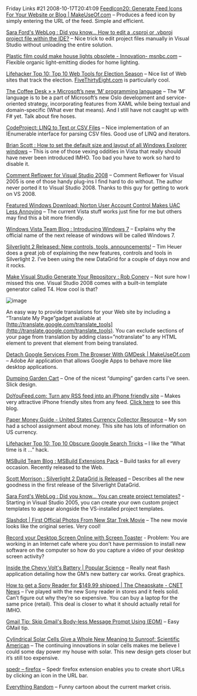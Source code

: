 Friday Links #21
2008-10-17T20:41:09
[FeedIcon20: Generate Feed Icons For Your Website or Blog | MakeUseOf.com](http://www.makeuseof.com/dir/feedicon20-add-feed-subscription-icons-website/) – Produces a feed icon by simply entering the URL of the feed. Simple and efficient.

[Sara Ford's WebLog : Did you know… How to edit a .csproj or .vbproj project file within the IDE?](http://blogs.msdn.com/saraford/archive/2008/10/10/did-you-know-how-to-edit-a-csproj-or-vbproj-project-file-within-the-ide-332.aspx) – Nice trick to edit project files manually in Visual Studio without unloading the entire solution.

[Plastic film could make house lights obsolete - Innovation- msnbc.com](http://www.msnbc.msn.com/id/27116343/) – Flexible organic light-emitting diodes for home lighting.

[Lifehacker Top 10: Top 10 Web Tools for Election Season](http://lifehacker.com/5061215/top-10-web-tools-for-election-season) – Nice list of Web sites that track the election. [FiveThirtyEight.com](http://fivethirtyeight.com/) is particularly cool.

[The Coffee Desk » » Microsoft’s new ‘M’ programming language](http://thecoffeedesk.com/news/index.php/archives/74) – The ‘M’ language is to be a part of Microsoft’s new Oslo development and service-oriented strategy, incorporating features from XAML while being textual and domain-specific (What ever that means). And I still have not caught up with F# yet. Talk about fire hoses.

[CodeProject: LINQ to Text or CSV Files](http://www.codeproject.com/KB/linq/Linq2Csv.aspx) – Nice implementation of an IEnumerable interface for parsing CSV files. Good use of LINQ and iterators.

[Brian Scott : How to set the default size and layout of all Windows Explorer windows](http://blogs.geekdojo.net/brian/archive/2008/07/31/2022290942.aspx) – This is one of those vexing oddities in Vista that really should have never been introduced IMHO. Too bad you have to work so hard to disable it.

[Comment Reflower for Visual Studio 2008](http://www.kynosarges.de/CommentReflower.html) – Comment Reflower for Visual 2005 is one of those handy plug-ins I find hard to do without. The author never ported it to Visual Studio 2008. Thanks to this guy for getting to work on VS 2008.

[Featured Windows Download: Norton User Account Control Makes UAC Less Annoying](http://lifehacker.com/5062612/norton-user-account-control-makes-uac-less-annoying) – The current Vista stuff works just fine for me but others may find this a bit more friendly.

[Windows Vista Team Blog : Introducing Windows 7](http://windowsvistablog.com/blogs/windowsvista/archive/2008/10/13/introducing-windows-7.aspx) – Explains why the official name of the next release of windows will be called Windows 7.

[Silverlight 2 Released: New controls, tools, announcements!](http://timheuer.com/blog/archive/2008/10/14/silverlight-2-released-officially.aspx) – Tim Heuer does a great job of explaining the new features, controls and tools in Silverlight 2. I’ve been using the new DataGrid for a couple of days now and it rocks.

[Make Visual Studio Generate Your Repository : Rob Conery](http://blog.wekeroad.com/blog/make-visual-studio-generate-your-repository/) – Not sure how I missed this one. Visual Studio 2008 comes with a built-in template generator called T4. How cool is that?

![image](/content/images/blog/FridayLinks21_D045/image.png)

An easy way to provide translations for your Web site by including a “Translate My Page”gadget available at [http://translate.google.com/translate_tools](http://translate.google.com/translate_tools). You can exclude sections of your page from translation by adding class=”notranslate” to any HTML element to prevent that element from being translated.

[Detach Google Services From The Browser With GMDesk | MakeUseOf.com](http://www.makeuseof.com/tag/detach-google-services-from-the-browser-with-gmdesk-and-more/) – Adobe Air application that allows Google Apps to behave more like desktop applications.

[Dumping Garden Cart](http://toolmonger.com/2008/10/14/dumping-garden-cart/) – One of the nicest “dumping” garden carts I’ve seen. Slick design.

[DoYouFeed.com: Turn any RSS feed into an iPhone friendly site](http://www.doyoufeed.com/us/index.php) – Makes very attractive iPhone friendly sites from any feed. [Click here](http://tinyurl.com/6zysu2) to see this blog.

[Paper Money Guide - United States Currency Collector Resource](http://www.papermoneyguide.com/faq.htm) – My son had a school assignment about money. This site has lots of information on US currency.

[Lifehacker Top 10: Top 10 Obscure Google Search Tricks](http://lifehacker.com/339474/top-10-obscure-google-search-tricks) – I like the “What time is it …” hack.

[MSBuild Team Blog : MSBuild Extensions Pack](http://blogs.msdn.com/msbuild/archive/2008/10/14/msbuild-extensions-pack-releases-to-web.aspx) – Build tasks for all every occasion. Recently released to the Web.

[Scott Morrison : Silverlight 2 DataGrid is Released](http://blogs.msdn.com/scmorris/archive/2008/10/14/silverlight-2-datagrid-is-released.aspx) – Describes all the new goodness in the first release of the Silverlight DataGrid.

[Sara Ford's WebLog : Did you know… You can create project templates?](http://blogs.msdn.com/saraford/archive/2008/10/16/did-you-know-you-can-create-project-templates-336.aspx) - Starting in Visual Studio 2005, you can create your own custom project templates to appear alongside the VS-installed project templates.

[Slashdot | First Official Photos From New Star Trek Movie](http://entertainment.slashdot.org/article.pl?sid=08/10/16/1210210&from=rss) – The new movie looks like the original series. Very cool!

[Record your Desktop Screen Online with Screen Toaster](http://www.labnol.org/internet/record-video-of-desktop-screen-online/4980/) - Problem: You are working in an Internet cafe where you don’t have permission to install new software on the computer so how do you capture a video of your desktop screen activity?

[Inside the Chevy Volt's Battery | Popular Science](http://www.popsci.com/volt) – Really neat flash application detailing how the GM’s new battery car works. Great graphics.

[How to get a Sony Reader for $149.99 shipped | The Cheapskate - CNET News](http://news.cnet.com/8301-13845_3-10066716-58.html?part=rss&subj=news&tag=2547-1_3-0-5) – I’ve played with the new Sony reader in stores and it feels solid. Can’t figure out why they’re so expensive. You can buy a laptop for the same price (retail). This deal is closer to what it should actually retail for IMHO.

[Gmail Tip: Skip Gmail's Body-less Message Prompt Using (EOM)](http://lifehacker.com/5064158/skip-gmails-body+less-message-prompt-using-eom) – Easy GMail tip.

[Cylindrical Solar Cells Give a Whole New Meaning to Sunroof: Scientific American](http://www.sciam.com/article.cfm?id=cylindrical-solar-cells-give-new-meaning-to-sunroof&ec=su_cylindricalsolar) – The continuing innovations in solar cells makes me believe I could some day power my house with solar. This new design gets closer but it’s still too expensive.

[spedr – firefox](http://www.spedr.com/firefox) – Spedr firefox extension enables you to create short URLs by clicking an icon in the URL bar.

[Everything Random](http://everythingrandom.net/post/52778150) – Funny cartoon about the current market crisis.
